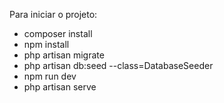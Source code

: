 Para iniciar o projeto:
- composer install
- npm install
- php artisan migrate
- php artisan db:seed --class=DatabaseSeeder
- npm run dev
- php artisan serve